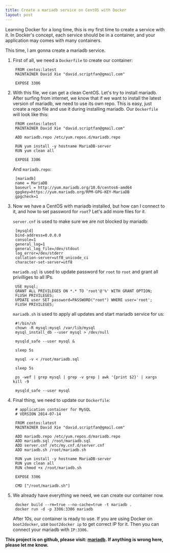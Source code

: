 ```yaml
---
title: Create a mariadb service on CentOS with Docker
layout: post
---
```


Learning Docker for a long time, this is my first time to create a service with it. In Docker's concept, each service should be in a container, and your application may comes with many containers.

This time, I am gonna create a mariadb service.

1. First of all, we need a `Dockerfile` to create our container:

        FROM centos:latest
        MAINTAINER David Xie "david.scriptfan@gmail.com"

        EXPOSE 3306

2. With this file, we can get a clean CentOS. Let's try to install mariadb. After surfing from internet, we know that if we want to install the latest version of mariadb, we need to use its own repo. This is easy, just create a repo file and use it during installing mariadb. Our `Dockerfile` will look like this:

        FROM centos:latest
        MAINTAINER David Xie "david.scriptfan@gmail.com"

        ADD mariadb.repo /etc/yum.repos.d/mariadb.repo

        RUN yum install -y hostname MariaDB-server
        RUN yum clean all

        EXPOSE 3306

    And `mariadb.repo`:

        [mariadb]
        name = MariaDB
        baseurl = http://yum.mariadb.org/10.0/centos6-amd64
        gpgkey=https://yum.mariadb.org/RPM-GPG-KEY-MariaDB
        gpgcheck=1

3. Now we have a CentOS with mariadb installed, but how can I connect to it, and how to set password for `root`? Let's add more files for it.

    `server.cnf` is used to make sure we are not blocked by mariadb:

        [mysqld]
        bind-address=0.0.0.0
        console=1
        general_log=1
        general_log_file=/dev/stdout
        log_error=/dev/stderr
        collation-server=utf8_unicode_ci
        character-set-server=utf8

    `mariadb.sql` is used to update password for `root` to `root` and grant all privilliges to all IPs.

        USE mysql;
        GRANT ALL PRIVILEGES ON *.* TO 'root'@'%' WITH GRANT OPTION;
        FLUSH PRIVILEGES;
        UPDATE user SET password=PASSWORD("root") WHERE user='root';
        FLUSH PRIVILEGES;

    `mariadb.sh` is used to apply all updates and start mariadb service for us:

        #!/bin/sh
        chown -R mysql:mysql /var/lib/mysql
        mysql_install_db --user mysql > /dev/null

        mysqld_safe --user mysql &

        sleep 5s

        mysql -v < /root/mariadb.sql

        sleep 5s

        ps -wef | grep mysql | grep -v grep | awk '{print $2}' | xargs kill -9

        mysqld_safe --user mysql

4. Final thing, we need to update our `Dockerfile`:

        # application container for MySQL
        # VERSION 2014-07-14

        FROM centos:latest
        MAINTAINER David Xie "david.scriptfan@gmail.com"

        ADD mariadb.repo /etc/yum.repos.d/mariadb.repo
        ADD mariadb.sql /root/mariadb.sql
        ADD server.cnf /etc/my.cnf.d/server.cnf
        ADD mariadb.sh /root/mariadb.sh

        RUN yum install -y hostname MariaDB-server
        RUN yum clean all
        RUN chmod +x /root/mariadb.sh

        EXPOSE 3306

        CMD ["/root/mariadb.sh"]

5. We already have everything we need, we can create our container now.

        docker build --rm=true --no-cache=true -t mariadb .
        docker run -d -p 3306:3306 mariadb

    After 10s, our container is ready to use. If you are using Docker on `boot2docker`, use `boot2docker ip` to get correct IP for it. Then you can connect your mariadb with `IP:3306`.

**This project is on github, please visit: [mariadb](https://github.com/kingheaven/docker-files/tree/master/mariadb). If anything is wrong here, please let me know.**